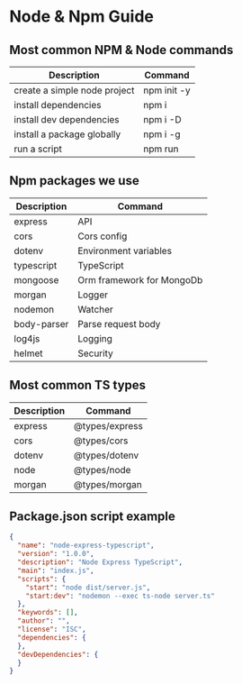 # Node & Npm Guide

## Most common NPM & Node commands

| Description                  | Command                 |
|------------------------------|-------------------------|
| create a simple node project | npm init -y             |
| install dependencies         | npm i <dependency-name> |
| install dev dependencies     | npm i -D <dependency>   |
| install a package globally   | npm i -g <package-name> |
| run a script                 | npm run <script-name>   |

## Npm packages we use

| Description | Command                   |
|-------------|---------------------------|
| express     | API                       |
| cors        | Cors config               |
| dotenv      | Environment variables     |
| typescript  | TypeScript                |
| mongoose    | Orm framework for MongoDb |
| morgan      | Logger                    |
| nodemon     | Watcher                   |
| body-parser | Parse request body        |
| log4js      | Logging                   |
| helmet      | Security                  |

## Most common TS types

| Description | Command        |
|-------------|----------------|
| express     | @types/express |
| cors        | @types/cors    |
| dotenv      | @types/dotenv  |
| node        | @types/node    |
| morgan      | @types/morgan  |

## Package.json script example

```json
{
  "name": "node-express-typescript",
  "version": "1.0.0",
  "description": "Node Express TypeScript",
  "main": "index.js",
  "scripts": {
    "start": "node dist/server.js",
    "start:dev": "nodemon --exec ts-node server.ts"
  },
  "keywords": [],
  "author": "",
  "license": "ISC",
  "dependencies": {
  },
  "devDependencies": {
  }
}
```


